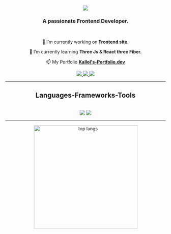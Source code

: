 <h1 align="center">
    <img src="https://readme-typing-svg.herokuapp.com/?font=Righteous&size=35&center=true&vCenter=true&width=500&height=70&duration=4000&lines=Hi+There!+👋;+I'm+Kallol+Nath!;" />
</h1>

<h3 align="center">A passionate Frontend Developer.</h3>

<br/>

<div align="center">
 
 🔭 I’m currently working on **Frontend site.**
 
 🌱 I’m currently learning **Three Js & React three Fiber.**

 📫 My Portfolio **[Kallol's-Portfolio.dev](https://my-portfolio-taupe-six-27.vercel.app/)**

 </div>

<div align="center"> 
  <a href="mailto:official.kallol24@gmail.com">
    <img src="https://img.shields.io/badge/Gmail-333333?style=for-the-badge&logo=gmail&logoColor=green" />
  </a>
  <a href="https://www.linkedin.com/in/kallol-nath-20k/" target="_blank">
    <img src="https://img.shields.io/badge/LinkedIn-0077B5?style=for-the-badge&logo=linkedin&logoColor=white" target="_blank" />
  </a>
  <a href="https://my-portfolio-taupe-six-27.vercel.app/" target="_blank">
     <img src="https://img.shields.io/badge/Portfolio-FF5722?style=for-the-badge&logo=todoist&logoColor=white" target="_blank" /> 
  </a>
</div>

 <hr/>
  
<h2 align="center"> Languages-Frameworks-Tools</h2>
<br/>
<div align="center">
    <img src="https://skillicons.dev/icons?i=react,bootstrap,mui,html,css,tailwind,git,codepen,threejs,vite" />
    <img src="https://skillicons.dev/icons?i=github,redux,nodejs,javascript,vscode,github,figma,bash,vercel" /><br>
</div>
<hr/>

<div align=center>
  <img width=325 align="center" src="https://github-readme-stats-salesp07.vercel.app/api/top-langs/?username=Decodenight&langs_count=8&layout=compact&theme=react&border_radius=10&size_weight=0.5&count_weight=0.5&exclude_repo=github-readme-stats" alt="top langs" />
</div>
